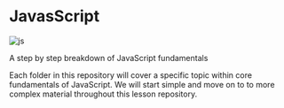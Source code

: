 # JavasScript
<div>
   <img src="https://hackernoon.com/hn-images/1*OF0xEMkWBv-69zvmNs6RDQ.gif" alt="js">
</div>

A step by step breakdown of JavaScript fundamentals

Each folder in this repository will cover a specific topic within core fundamentals of JavaScript. We will start simple and move on to to more complex material throughout this lesson repository.
